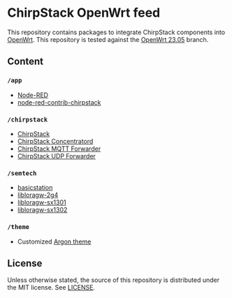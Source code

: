 # ChirpStack OpenWrt feed

This repository contains packages to integrate ChirpStack components into
[OpenWrt](https://openwrt.org/). This repository is tested against the 
[OpenWrt 23.05](https://github.com/openwrt/openwrt/tree/openwrt-23.05) branch.

## Content

### `/app`

* [Node-RED](https://nodered.org/)
* [node-red-contrib-chirpstack](https://github.com/chirpstack/node-red-contrib-chirpstack)

### `/chirpstack`

* [ChirpStack](https://www.chirpstack.io/docs/chirpstack/)
* [ChirpStack Concentratord](https://www.chirpstack.io/docs/chirpstack-concentratord/)
* [ChirpStack MQTT Forwarder](https://www.chirpstack.io/docs/chirpstack-mqtt-forwarder/)
* [ChirpStack UDP Forwarder](https://github.com/chirpstack/chirpstack-udp-forwarder/)

### `/semtech`

* [basicstation](https://github.com/lorabasics/basicstation/)
* [libloragw-2g4](https://github.com/Lora-net/gateway_2g4_hal/)
* [libloragw-sx1301](https://github.com/brocaar/lora_gateway/)
* [libloragw-sx1302](https://github.com/brocaar/sx1302_hal/)

### `/theme`

* Customized [Argon theme](https://github.com/jerrykuku/luci-theme-argon)

## License

Unless otherwise stated, the source of this repository is distributed under the MIT
license. See [LICENSE](https://github.com/chirpstack/chirpstack-openwrt-feed/blob/master/LICENSE).
